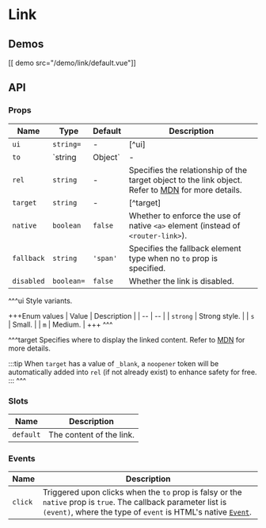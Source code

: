 # Link

## Demos

[[ demo src="/demo/link/default.vue"]]

## API

### Props

| Name | Type | Default | Description |
| -- | -- | -- | -- |
| `ui` | `string=` | - | [^ui] |
| `to` | `string|Object` | - | Denotes the target route of the link. When used with Vue Router, the value will be passed to a [`<router-link>`](https://router.vuejs.org/api/#router-link)'s [`to`](https://router.vuejs.org/api/#to) prop. Otherwise only `string` type is supported, and the value will output to the `href` attribute of an `<a>` element. |
| `rel` | `string` | - | Specifies the relationship of the target object to the link object. Refer to [MDN](https://developer.mozilla.org/en-US/docs/Web/HTML/Link_types) for more details. |
| `target` | `string` | - | [^target] |
| `native` | `boolean` | `false` | Whether to enforce the use of native `<a>` element (instead of `<router-link>`). |
| `fallback` | `string` | `'span'` | Specifies the fallback element type when no `to` prop is specified. |
| `disabled` | `boolean=` | `false` | Whether the link is disabled. |

^^^ui
Style variants.

+++Enum values
| Value | Description |
| -- | -- |
| `strong` | Strong style. |
| `s` | Small. |
| `m` | Medium. |
+++
^^^

^^^target
Specifies where to display the linked content. Refer to [MDN](https://developer.mozilla.org/en-US/docs/Web/HTML/Element/a#attr-target) for more details.

:::tip
When `target` has a value of `_blank`, a `noopener` token will be automatically added into `rel` (if not already exist) to enhance safety for free.
:::
^^^

### Slots

| Name | Description |
| -- | -- |
| `default` | The content of the link. |

### Events

| Name | Description |
| -- | -- |
| `click` | Triggered upon clicks when the `to` prop is falsy or the `native` prop is `true`. The callback parameter list is `(event)`, where the type of `event` is HTML's native [`Event`](https://developer.mozilla.org/en-US/docs/Web/Events/click). |
